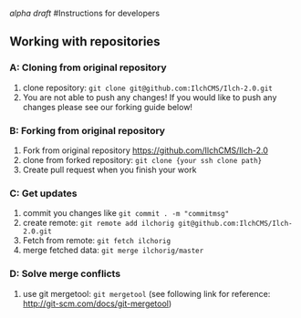 _alpha draft_
#Instructions for developers

## Working with repositories

### A: Cloning from original repository

1. clone repository: ```git clone git@github.com:IlchCMS/Ilch-2.0.git```
2. You are not able to push any changes! If you would like to push any changes please see our forking guide below!

### B: Forking from original repository

1. Fork from original repository https://github.com/IlchCMS/Ilch-2.0
2. clone from forked repository: ```git clone {your ssh clone path}```
3. Create pull request when you finish your work

### C: Get updates

1. commit you changes like ```git commit . -m "commitmsg"```
2. create remote: ```git remote add ilchorig git@github.com:IlchCMS/Ilch-2.0.git```
3. Fetch from remote: ```git fetch ilchorig```
4. merge fetched data: ```git merge ilchorig/master```

### D: Solve merge conflicts
1. use git mergetool: ```git mergetool``` (see following link for reference: http://git-scm.com/docs/git-mergetool)
